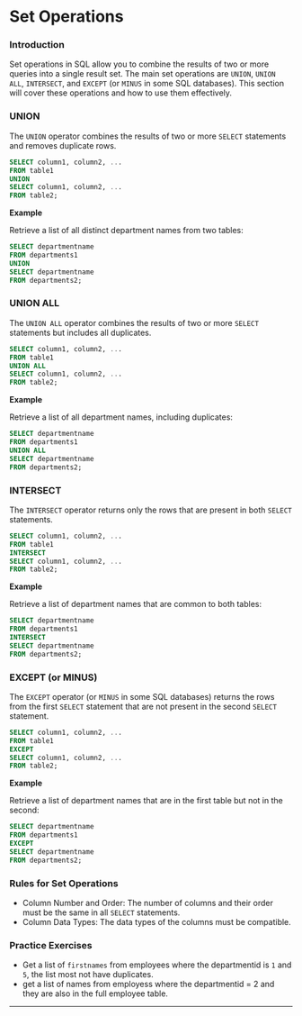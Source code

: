 # Set Operations

### Introduction
Set operations in SQL allow you to combine the results of two or more queries into a single result set. The main set operations are `UNION`, `UNION ALL`, `INTERSECT`, and `EXCEPT` (or `MINUS` in some SQL databases). This section will cover these operations and how to use them effectively.

### UNION
The `UNION` operator combines the results of two or more `SELECT` statements and removes duplicate rows.

```sql
SELECT column1, column2, ...
FROM table1
UNION
SELECT column1, column2, ...
FROM table2;
```

**Example**

Retrieve a list of all distinct department names from two tables:

```sql
SELECT departmentname
FROM departments1
UNION
SELECT departmentname
FROM departments2;
```

### UNION ALL
The `UNION ALL` operator combines the results of two or more `SELECT` statements but includes all duplicates.


```sql
SELECT column1, column2, ...
FROM table1
UNION ALL
SELECT column1, column2, ...
FROM table2;
```

**Example**

Retrieve a list of all department names, including duplicates:

```sql
SELECT departmentname
FROM departments1
UNION ALL
SELECT departmentname
FROM departments2;
```

### INTERSECT
The `INTERSECT` operator returns only the rows that are present in both `SELECT` statements.

```sql
SELECT column1, column2, ...
FROM table1
INTERSECT
SELECT column1, column2, ...
FROM table2;
```

**Example**

Retrieve a list of department names that are common to both tables:

```sql
SELECT departmentname
FROM departments1
INTERSECT
SELECT departmentname
FROM departments2;
```

### EXCEPT (or MINUS)
The `EXCEPT` operator (or `MINUS` in some SQL databases) returns the rows from the first `SELECT` statement that are not present in the second `SELECT` statement.

```sql
SELECT column1, column2, ...
FROM table1
EXCEPT
SELECT column1, column2, ...
FROM table2;
```

**Example**

Retrieve a list of department names that are in the first table but not in the second:

```sql
SELECT departmentname
FROM departments1
EXCEPT
SELECT departmentname
FROM departments2;
```

### Rules for Set Operations
* Column Number and Order: The number of columns and their order must be the same in all `SELECT` statements.
* Column Data Types: The data types of the columns must be compatible.

### Practice Exercises

* Get a list of `firstnames` from employees where the departmentid is `1` and `5`, the list most not have duplicates.
* get a list of names from employess where the departmentid = 2 and they are also in the full employee table.

---